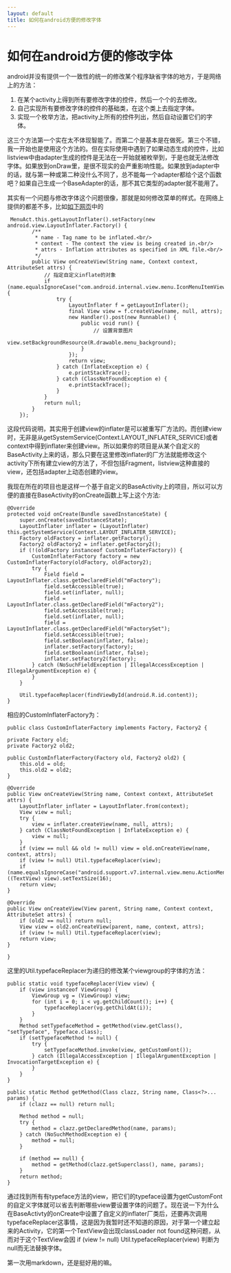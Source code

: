 ```yaml
---
layout: default
title: 如何在android方便的修改字体
---
```


# 如何在android方便的修改字体

android并没有提供一个一致性的统一的修改某个程序缺省字体的地方，于是网络上的方法：

1. 在某个activity上得到所有要修改字体的控件，然后一个个的去修改。
2. 自己实现所有要修改字体的控件的基础类，在这个类上去指定字体。
3. 实现一个枚举方法，把activity上所有的控件列出，然后自动设置它们的字体。

这三个方法第一个实在太不体现智能了。而第二个是基本是在做死。第三个不错，我一开始也是使用这个方法的。但在实际使用中遇到了如果动态生成的控件，比如listview中由adapter生成的控件是无法在一开始就被枚举到，于是也就无法修改字体。如果放到onDraw里，是很不现实的会严重影响性能。如果放到adapter中的话，就与第一种或第二种没什么不同了，总不能每一个adapter都给个这个函数吧？如果自己生成一个BaseAdapter的话，那不其它类型的adapter就不能用了。

其实有一个问题与修改字体这个问题很像，那就是如何修改菜单的样式。在网络上提供的都差不多，比如[如下网页](http://blog.csdn.net/sodino/article/details/6165132)中的

     MenuAct.this.getLayoutInflater().setFactory(new android.view.LayoutInflater.Factory() {  
            /** 
             * name - Tag name to be inflated.<br/> 
             * context - The context the view is being created in.<br/> 
             * attrs - Inflation attributes as specified in XML file.<br/> 
             */  
            public View onCreateView(String name, Context context, AttributeSet attrs) {  
                // 指定自定义inflate的对象  
                if (name.equalsIgnoreCase("com.android.internal.view.menu.IconMenuItemView")) {  
                    try {  
                        LayoutInflater f = getLayoutInflater();  
                        final View view = f.createView(name, null, attrs);  
                        new Handler().post(new Runnable() {  
                            public void run() {  
                                // 设置背景图片  
                                view.setBackgroundResource(R.drawable.menu_background);  
                            }  
                        });  
                        return view;  
                    } catch (InflateException e) {  
                        e.printStackTrace();  
                    } catch (ClassNotFoundException e) {  
                        e.printStackTrace();  
                    }  
                }  
                return null;  
            }  
        });

这段代码说明，其实用于创建view的inflater是可以被重写厂方法的。而创建view时，无非是从getSystemService(Context.LAYOUT_INFLATER_SERVICE)或者context中得到inflater来创建view。所以如果你的项目是从某个自定义的BaseActivity上来的话，那么只要在这里修改inflater的厂方法就能修改这个activity下所有建立view的方法了，不但包括Fragment，listview这种直接的view，还包括adapter上动态创建的view。

我现在所在的项目也是这样一个基于自定义的BaseActivity上的项目，所以可以方便的直接在BaseActivity的onCreate函数上写上这个方法:

    @Override
	protected void onCreate(Bundle savedInstanceState) {
		super.onCreate(savedInstanceState);
		LayoutInflater inflater = (LayoutInflater) this.getSystemService(Context.LAYOUT_INFLATER_SERVICE);
		Factory oldFactory = inflater.getFactory();
		Factory2 oldFactory2 = inflater.getFactory2();
		if (!(oldFactory instanceof CustomInflaterFactory)) {
			CustomInflaterFactory factory = new CustomInflaterFactory(oldFactory, oldFactory2);
			try {
				Field field = LayoutInflater.class.getDeclaredField("mFactory");
				field.setAccessible(true);
				field.set(inflater, null);
				field = LayoutInflater.class.getDeclaredField("mFactory2");
				field.setAccessible(true);
				field.set(inflater, null);
				field = LayoutInflater.class.getDeclaredField("mFactorySet");
				field.setAccessible(true);
				field.setBoolean(inflater, false);
				inflater.setFactory(factory);
				field.setBoolean(inflater, false);
				inflater.setFactory2(factory);
			} catch (NoSuchFieldException | IllegalAccessException | IllegalArgumentException e) {
			}
		}

	    Util.typefaceReplacer(findViewById(android.R.id.content));
    }

相应的CustomInflaterFactory为：

    public class CustomInflaterFactory implements Factory, Factory2 {

    private Factory old;
	private Factory2 old2;

	public CustomInflaterFactory(Factory old, Factory2 old2) {
		this.old = old;
		this.old2 = old2;
	}

	@Override
	public View onCreateView(String name, Context context, AttributeSet attrs) {
		LayoutInflater inflater = LayoutInflater.from(context);
		View view = null;
		try {
			view = inflater.createView(name, null, attrs);
		} catch (ClassNotFoundException | InflateException e) {
			view = null;
		}
		if (view == null && old != null) view = old.onCreateView(name, context, attrs);
		if (view != null) Util.typefaceReplacer(view);
		if (name.equalsIgnoreCase("android.support.v7.internal.view.menu.ActionMenuItemView")) ((TextView) view).setTextSize(16);
		return view;
	}

	@Override
	public View onCreateView(View parent, String name, Context context, AttributeSet attrs) {
		if (old2 == null) return null;
		View view = old2.onCreateView(parent, name, context, attrs);
		if (view != null) Util.typefaceReplacer(view);
		return view;
	}

    }

这里的Util.typefaceReplacer为递归的修改某个viewgroup的字体的方法：

    public static void typefaceReplacer(View view) {
		if (view instanceof ViewGroup) {
			ViewGroup vg = (ViewGroup) view;
			for (int i = 0; i < vg.getChildCount(); i++) {
				typefaceReplacer(vg.getChildAt(i));
			}
		}
		Method setTypefaceMethod = getMethod(view.getClass(), "setTypeface", Typeface.class);
		if (setTypefaceMethod != null) {
			try {
				setTypefaceMethod.invoke(view, getCustomFont());
			} catch (IllegalAccessException | IllegalArgumentException | InvocationTargetException e) {
			}
		}
	}

	public static Method getMethod(Class clazz, String name, Class<?>... params) {
		if (clazz == null) return null;

		Method method = null;
		try {
			method = clazz.getDeclaredMethod(name, params);
		} catch (NoSuchMethodException e) {
			method = null;
		}

		if (method == null) {
			method = getMethod(clazz.getSuperclass(), name, params);
		}
		return method;
	}

通过找到所有有typeface方法的view，把它们的typeface设置为getCustomFont的自定义字体就可以省去判断哪些view要设置字体的问题了。现在说一下为什么在BaseActivty的onCreate中设置了自定义的inflater厂类后，还要再次调用typefaceReplacer这事情，这是因为我暂时还不知道的原因，对于第一个建立起来的Activity，它的第一个TextView会出现classLoader not found这种问题，从而对于这个TextView会因 if (view != null) Util.typefaceReplacer(view) 判断为null而无法替换字体。

第一次用markdown，还是挺好用的嘛。
